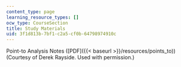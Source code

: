 ```yaml
---
content_type: page
learning_resource_types: []
ocw_type: CourseSection
title: Study Materials
uid: 3f1d813b-7bf1-c2a5-cf0b-64798974910c
---
```


Point-to Analysis Notes ([PDF]({{< baseurl >}}/resources/points_to)) (Courtesy of Derek Rayside. Used with permission.)
